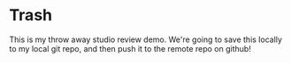 # Trash

This is my throw away studio review demo. 
We're going to save this locally to my local git repo, and then push it to the remote repo on github!
